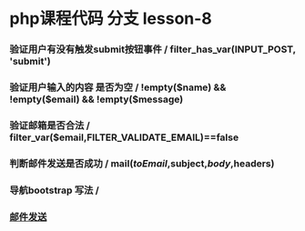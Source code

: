 # php课程代码 分支 lesson-8

### 验证用户有没有触发submit按钮事件 / filter_has_var(INPUT_POST, 'submit')

### 验证用户输入的内容 是否为空 / !empty($name) && !empty($email) && !empty($message) 

### 验证邮箱是否合法 / filter_var($email,FILTER_VALIDATE_EMAIL)==false

### 判断邮件发送是否成功 / mail($toEmail,$subject,$body,$headers)

### 导航bootstrap 写法 / 
###     <!-- 导航 -->
###	  <nav class="navbar navbar-default">
###		<div class="container">
###			<div class="navbar-header">
###				<a href="index.php" class="navbar-brand">邮件发送</a>
###			</div>
###   </nav>